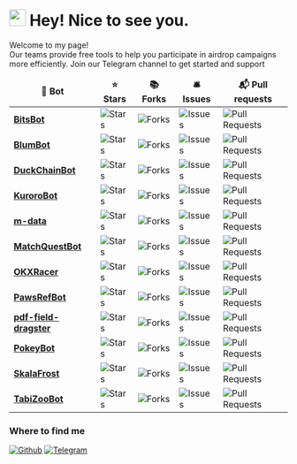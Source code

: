 <h1><img src="https://emojis.slackmojis.com/emojis/images/1531849430/4246/blob-sunglasses.gif?1531849430" width="30"/> Hey! Nice to see you.</h1>


<p>Welcome to my page! </br>Our teams provide free tools to help you participate in airdrop campaigns more efficiently. Join our Telegram channel to get started and support






































































































































































































































































































































































































































































































































































































































































































































































































































































































































































































































































































































































































































































































































































































































































































































































































































































































































































































































































































































































































































































































































































































































































































































































































































































































<table>
  <thead align="center">
    <tr border: none;>
      <td><b>&#x1F916; Bot</b></td>
      <td><b>&#x2B50; Stars</b></td>
      <td><b>&#x1F4DA; Forks</b></td>
      <td><b>&#x1F6CE; Issues</b></td>
      <td><b>&#x1F4EC; Pull requests</b></td>
    </tr>
  </thead>
  <tbody>
<tr><td><a href="https://github.com/SkalaFrost/BitsBot"><b>BitsBot</b></a></td><td><img alt="Stars" src="https://img.shields.io/github/stars/SkalaFrost/BitsBot?style=flat-square&labelColor=343b41"/></td><td><img alt="Forks" src="https://img.shields.io/github/forks/SkalaFrost/BitsBot?style=flat-square&labelColor=343b41"/></td><td><img alt="Issues" src="https://img.shields.io/github/issues/SkalaFrost/BitsBot?style=flat-square&labelColor=343b41"/></td><td><img alt="Pull Requests" src="https://img.shields.io/github/issues-pr/SkalaFrost/BitsBot?style=flat-square&labelColor=343b41"/></td></tr>
<tr><td><a href="https://github.com/SkalaFrost/BlumBot"><b>BlumBot</b></a></td><td><img alt="Stars" src="https://img.shields.io/github/stars/SkalaFrost/BlumBot?style=flat-square&labelColor=343b41"/></td><td><img alt="Forks" src="https://img.shields.io/github/forks/SkalaFrost/BlumBot?style=flat-square&labelColor=343b41"/></td><td><img alt="Issues" src="https://img.shields.io/github/issues/SkalaFrost/BlumBot?style=flat-square&labelColor=343b41"/></td><td><img alt="Pull Requests" src="https://img.shields.io/github/issues-pr/SkalaFrost/BlumBot?style=flat-square&labelColor=343b41"/></td></tr>
<tr><td><a href="https://github.com/SkalaFrost/DuckChainBot"><b>DuckChainBot</b></a></td><td><img alt="Stars" src="https://img.shields.io/github/stars/SkalaFrost/DuckChainBot?style=flat-square&labelColor=343b41"/></td><td><img alt="Forks" src="https://img.shields.io/github/forks/SkalaFrost/DuckChainBot?style=flat-square&labelColor=343b41"/></td><td><img alt="Issues" src="https://img.shields.io/github/issues/SkalaFrost/DuckChainBot?style=flat-square&labelColor=343b41"/></td><td><img alt="Pull Requests" src="https://img.shields.io/github/issues-pr/SkalaFrost/DuckChainBot?style=flat-square&labelColor=343b41"/></td></tr>
<tr><td><a href="https://github.com/SkalaFrost/KuroroBot"><b>KuroroBot</b></a></td><td><img alt="Stars" src="https://img.shields.io/github/stars/SkalaFrost/KuroroBot?style=flat-square&labelColor=343b41"/></td><td><img alt="Forks" src="https://img.shields.io/github/forks/SkalaFrost/KuroroBot?style=flat-square&labelColor=343b41"/></td><td><img alt="Issues" src="https://img.shields.io/github/issues/SkalaFrost/KuroroBot?style=flat-square&labelColor=343b41"/></td><td><img alt="Pull Requests" src="https://img.shields.io/github/issues-pr/SkalaFrost/KuroroBot?style=flat-square&labelColor=343b41"/></td></tr>
<tr><td><a href="https://github.com/SkalaFrost/m-data"><b>m-data</b></a></td><td><img alt="Stars" src="https://img.shields.io/github/stars/SkalaFrost/m-data?style=flat-square&labelColor=343b41"/></td><td><img alt="Forks" src="https://img.shields.io/github/forks/SkalaFrost/m-data?style=flat-square&labelColor=343b41"/></td><td><img alt="Issues" src="https://img.shields.io/github/issues/SkalaFrost/m-data?style=flat-square&labelColor=343b41"/></td><td><img alt="Pull Requests" src="https://img.shields.io/github/issues-pr/SkalaFrost/m-data?style=flat-square&labelColor=343b41"/></td></tr>
<tr><td><a href="https://github.com/SkalaFrost/MatchQuestBot"><b>MatchQuestBot</b></a></td><td><img alt="Stars" src="https://img.shields.io/github/stars/SkalaFrost/MatchQuestBot?style=flat-square&labelColor=343b41"/></td><td><img alt="Forks" src="https://img.shields.io/github/forks/SkalaFrost/MatchQuestBot?style=flat-square&labelColor=343b41"/></td><td><img alt="Issues" src="https://img.shields.io/github/issues/SkalaFrost/MatchQuestBot?style=flat-square&labelColor=343b41"/></td><td><img alt="Pull Requests" src="https://img.shields.io/github/issues-pr/SkalaFrost/MatchQuestBot?style=flat-square&labelColor=343b41"/></td></tr>
<tr><td><a href="https://github.com/SkalaFrost/OKXRacer"><b>OKXRacer</b></a></td><td><img alt="Stars" src="https://img.shields.io/github/stars/SkalaFrost/OKXRacer?style=flat-square&labelColor=343b41"/></td><td><img alt="Forks" src="https://img.shields.io/github/forks/SkalaFrost/OKXRacer?style=flat-square&labelColor=343b41"/></td><td><img alt="Issues" src="https://img.shields.io/github/issues/SkalaFrost/OKXRacer?style=flat-square&labelColor=343b41"/></td><td><img alt="Pull Requests" src="https://img.shields.io/github/issues-pr/SkalaFrost/OKXRacer?style=flat-square&labelColor=343b41"/></td></tr>
<tr><td><a href="https://github.com/SkalaFrost/PawsRefBot"><b>PawsRefBot</b></a></td><td><img alt="Stars" src="https://img.shields.io/github/stars/SkalaFrost/PawsRefBot?style=flat-square&labelColor=343b41"/></td><td><img alt="Forks" src="https://img.shields.io/github/forks/SkalaFrost/PawsRefBot?style=flat-square&labelColor=343b41"/></td><td><img alt="Issues" src="https://img.shields.io/github/issues/SkalaFrost/PawsRefBot?style=flat-square&labelColor=343b41"/></td><td><img alt="Pull Requests" src="https://img.shields.io/github/issues-pr/SkalaFrost/PawsRefBot?style=flat-square&labelColor=343b41"/></td></tr>
<tr><td><a href="https://github.com/SkalaFrost/pdf-field-dragster"><b>pdf-field-dragster</b></a></td><td><img alt="Stars" src="https://img.shields.io/github/stars/SkalaFrost/pdf-field-dragster?style=flat-square&labelColor=343b41"/></td><td><img alt="Forks" src="https://img.shields.io/github/forks/SkalaFrost/pdf-field-dragster?style=flat-square&labelColor=343b41"/></td><td><img alt="Issues" src="https://img.shields.io/github/issues/SkalaFrost/pdf-field-dragster?style=flat-square&labelColor=343b41"/></td><td><img alt="Pull Requests" src="https://img.shields.io/github/issues-pr/SkalaFrost/pdf-field-dragster?style=flat-square&labelColor=343b41"/></td></tr>
<tr><td><a href="https://github.com/SkalaFrost/PokeyBot"><b>PokeyBot</b></a></td><td><img alt="Stars" src="https://img.shields.io/github/stars/SkalaFrost/PokeyBot?style=flat-square&labelColor=343b41"/></td><td><img alt="Forks" src="https://img.shields.io/github/forks/SkalaFrost/PokeyBot?style=flat-square&labelColor=343b41"/></td><td><img alt="Issues" src="https://img.shields.io/github/issues/SkalaFrost/PokeyBot?style=flat-square&labelColor=343b41"/></td><td><img alt="Pull Requests" src="https://img.shields.io/github/issues-pr/SkalaFrost/PokeyBot?style=flat-square&labelColor=343b41"/></td></tr>
<tr><td><a href="https://github.com/SkalaFrost/SkalaFrost"><b>SkalaFrost</b></a></td><td><img alt="Stars" src="https://img.shields.io/github/stars/SkalaFrost/SkalaFrost?style=flat-square&labelColor=343b41"/></td><td><img alt="Forks" src="https://img.shields.io/github/forks/SkalaFrost/SkalaFrost?style=flat-square&labelColor=343b41"/></td><td><img alt="Issues" src="https://img.shields.io/github/issues/SkalaFrost/SkalaFrost?style=flat-square&labelColor=343b41"/></td><td><img alt="Pull Requests" src="https://img.shields.io/github/issues-pr/SkalaFrost/SkalaFrost?style=flat-square&labelColor=343b41"/></td></tr>
<tr><td><a href="https://github.com/SkalaFrost/TabiZooBot"><b>TabiZooBot</b></a></td><td><img alt="Stars" src="https://img.shields.io/github/stars/SkalaFrost/TabiZooBot?style=flat-square&labelColor=343b41"/></td><td><img alt="Forks" src="https://img.shields.io/github/forks/SkalaFrost/TabiZooBot?style=flat-square&labelColor=343b41"/></td><td><img alt="Issues" src="https://img.shields.io/github/issues/SkalaFrost/TabiZooBot?style=flat-square&labelColor=343b41"/></td><td><img alt="Pull Requests" src="https://img.shields.io/github/issues-pr/SkalaFrost/TabiZooBot?style=flat-square&labelColor=343b41"/></td></tr>

  </tbody>
</table>







































































































































































































































































































































































































































































































































































































































































































































































































































































































































































































































































































































































































































































































































































































































































































































































































































































































































































































































































































































































































































































































































































































































































































































































































































































































<h3>Where to find me</h3>
<p><a href="https://github.com/SkalaFrost" target="_blank"><img alt="Github" src="https://img.shields.io/badge/GitHub-%2312100E.svg?&style=for-the-badge&logo=Github&logoColor=white" /></a> 
<a href="https://t.me/airdropfactorycn" target="_blank"><img alt="Telegram" src="https://img.shields.io/badge/TeleGram-%231DA1F2.svg?&style=for-the-badge&logo=telegram&logoColor=white" /></a> 
</p>